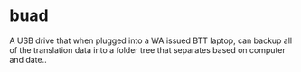 # buad
A USB drive that when plugged into a WA issued BTT laptop, can backup all of the translation data into a folder tree that separates based on computer and date..

